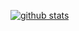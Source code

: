 [![github stats](https://github-readme-stats.vercel.app/api?username=Puyodead1&count_private=true&show_icons=true&theme=dark)](https://discord.gg/Ef2AQns)
